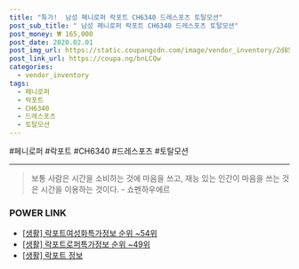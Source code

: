 ```yaml
--- 
title: "특가!  남성 페니로퍼 락포트 CH6340 드레스포츠 토탈모션" 
post_sub_title: " 남성 페니로퍼 락포트 CH6340 드레스포츠 토탈모션" 
post_money: ₩ 165,000 
post_date: 2020.02.01 
post_img_url: https://static.coupangcdn.com/image/vendor_inventory/2d85/803e6982923fdc871bee4b5d5c24b5a034dab5ca86cc772aeb8cb1c564a5.jpg 
post_link_url: https://coupa.ng/bnLCQw 
categories: 
  - vendor_inventory 
tags: 
  - 페니로퍼 
  - 락포트 
  - CH6340 
  - 드레스포츠 
  - 토탈모션 
--- 
```

  #페니로퍼 #락포트 #CH6340 #드레스포츠 #토탈모션 
<hr> 

> 보통 사람은 시간을 소비하는 것에 마음을 쓰고, 재능 있는 인간이 마음을 쓰는 것은 시간을 이용하는 것이다. - 쇼펜하우에르 


### POWER LINK

* <a href="https://blog.naver.com/fasyy4321/221771037030" target="_blank"> [생활] 락포트여성화특가정보 순위 ~54위</a>
* <a href="https://blog.naver.com/sakai111/221773487358" target="_blank"> [생활] 락포트로퍼특가정보 순위 ~49위</a>
* <a href="https://blog.naver.com/sakai111/221758998912" target="_blank"> [생활] 락포트 정보 </a>
